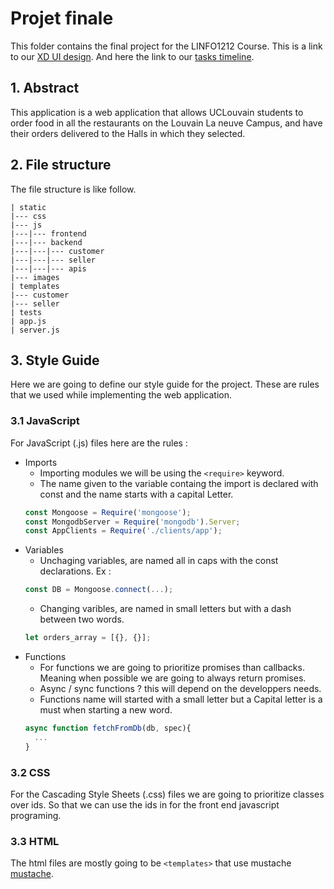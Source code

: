 # Projet finale
This folder contains the final project for the LINFO1212 Course. 
This is a link to our [XD UI design](https://xd.adobe.com/view/55df3040-04f0-4185-98be-db1e66c10891-008c/).
And here the link to our [tasks timeline](https://docs.google.com/document/d/1ffFzls8U0NDZME7glb_DqhvGBNL_LUBWAEz5BC5bzjw/edit).
## 1. Abstract
This application is a web application that allows UCLouvain students to order food in all the restaurants on the Louvain La neuve Campus, and have their orders delivered to the Halls in which they selected. 

## 2. File structure
The file structure is like follow.
```
| static
|--- css
|--- js
|---|--- frontend
|---|--- backend
|---|---|--- customer
|---|---|--- seller
|---|---|--- apis
|--- images
| templates
|--- customer
|--- seller
| tests
| app.js
| server.js
```

## 3. Style Guide 
Here we are going to define our style guide for the project. These are rules that we used while implementing the web application.

### 3.1 JavaScript
For JavaScript (.js) files here are the rules : 

* Imports 
  * Importing modules we will be using the `<require>` keyword.
  * The name given to the variable containg the import is declared with const and the name starts with a capital Letter.
  ```js
  const Mongoose = Require('mongoose');
  const MongodbServer = Require('mongodb').Server;
  const AppClients = Require('./clients/app');
  ```
* Variables 
  * Unchaging variables, are named all in caps with the const declarations. Ex :
  ```js
  const DB = Mongoose.connect(...);
  ```
  * Changing varibles, are named in small letters but with a dash between two words. 
  ```js
  let orders_array = [{}, {}];
  ```
* Functions 
  * For functions we are going to prioritize promises than callbacks. Meaning when possible we are going to always return promises. 
  * Async / sync functions ? this will depend on the developpers needs.
  * Functions name will started with a small letter but a Capital letter is a must when starting a new word.
  ```js
  async function fetchFromDb(db, spec){
    ...
  }
  ```
 ### 3.2 CSS 
 For the Cascading Style Sheets (.css) files we are going to prioritize classes over ids. So that we can use the ids in for the front end javascript programing.
 
 ### 3.3 HTML
 The html files are mostly going to be `<templates>` that use mustache [mustache](https://github.com/janl/mustache.js).

  
